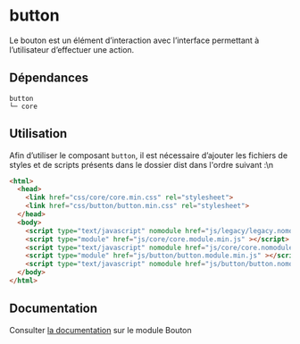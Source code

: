 # button

Le bouton est un élément d’interaction avec l’interface permettant à l’utilisateur d’effectuer une action.

## Dépendances
```shell
button
└─ core
```

## Utilisation
Afin d’utiliser le composant `button`, il est nécessaire d’ajouter les fichiers de styles et de scripts présents dans le dossier dist dans l'ordre suivant :\n
```html
<html>
  <head>
    <link href="css/core/core.min.css" rel="stylesheet">
    <link href="css/button/button.min.css" rel="stylesheet">
  </head>
  <body>
    <script type="text/javascript" nomodule href="js/legacy/legacy.nomodule.min.js" ></script>
    <script type="module" href="js/core/core.module.min.js" ></script>
    <script type="text/javascript" nomodule href="js/core/core.nomodule.min.js" ></script>
    <script type="module" href="js/button/button.module.min.js" ></script>
    <script type="text/javascript" nomodule href="js/button/button.nomodule.min.js" ></script>
  </body>
</html>
```

## Documentation

Consulter [la documentation](https://gouvfr.atlassian.net/wiki/spaces/DB/pages/217284660/Boutons+-+Buttons) sur le module Bouton